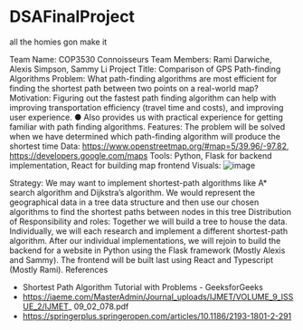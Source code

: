 # DSAFinalProject
all the homies gon make it

Team Name: COP3530 Connoisseurs
Team Members: Rami Darwiche, Alexis Simpson, Sammy Li
Project Title: Comparison of GPS Path-finding Algorithms
Problem: What path-finding algorithms are most efficient for finding the shortest path
between two points on a real-world map?
Motivation: Figuring out the fastest path finding algorithm can help with improving
transportation efficiency (travel time and costs), and improving user experience.
● Also provides us with practical experience for getting familiar with path finding
algorithms.
Features: The problem will be solved when we have determined which path-finding
algorithm will produce the shortest time
Data: https://www.openstreetmap.org/#map=5/39.96/-97.82,
https://developers.google.com/maps
Tools: Python, Flask for backend implementation, React for building map frontend
Visuals:
![image](https://github.com/user-attachments/assets/a76a1ce9-711c-47b9-8beb-e1cf230ce087)

Strategy: We may want to implement shortest-path algorithms like A* search algorithm
and Dijkstra’s algorithm. We would represent the geographical data in a tree data
structure and then use our chosen algorithms to find the shortest paths between nodes
in this tree
Distribution of Responsibility and roles: Together we will build a tree to house the data.
Individually, we will each research and implement a different shortest-path algorithm.
After our individual implementations, we will rejoin to build the backend for a website in
Python using the Flask framework (Mostly Alexis and Sammy). The frontend will be built
last using React and Typescript (Mostly Rami).
References
- Shortest Path Algorithm Tutorial with Problems - GeeksforGeeks
- https://iaeme.com/MasterAdmin/Journal_uploads/IJMET/VOLUME_9_ISSUE_2/IJMET_
09_02_078.pdf
- https://springerplus.springeropen.com/articles/10.1186/2193-1801-2-291
